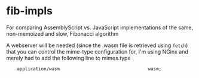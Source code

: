 # fib-impls

For comparing AssemblyScript vs. JavaScript implementations of the same, non-memoized and slow, Fibonacci algorithm

A webserver will be needed (since the .wasm file is retrieved using `fetch`) that you can control the mime-type configuration for, I'm using NGinx and merely had to add the following line to mimes.type

    	application/wasm                                 wasm;
